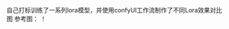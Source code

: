 自己打标训练了一系列lora模型，并使用confyUI工作流制作了不同Lora效果对比图
参考图：
！[](D:\AI-draw\ComfyUI-aki\ComfyUI-aki-v1.7\ComfyUI\output\0001_XYZ图表.png)
